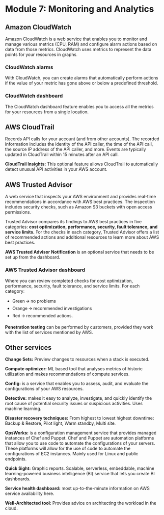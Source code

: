 # Module 7: Monitoring and Analytics
## Amazon CloudWatch
Amazon CloudWatch is a web service that enables you to monitor and manage various metrics (CPU, RAM) and configure alarm actions based on data from those metrics. CloudWatch uses metrics to represent the data points for your resources in graphs.

### CloudWatch alarms
With CloudWatch, you can create alarms that automatically perform actions if the value of your metric has gone above or below a predefined threshold.

### CloudWatch dashboard
The CloudWatch dashboard feature enables you to access all the metrics for your resources from a single location.

## AWS CloudTrail
Records API calls for your account (and from other accounts). The recorded information includes the identity of the API caller, the time of the API call, the source IP address of the API caller, and more. Events are typically updated in CloudTrail within 15 minutes after an API call.

**CloudTrail Insights:** This optional feature allows CloudTrail to automatically detect unusual API activities in your AWS account.

## AWS Trusted Advisor
A web service that inspects your AWS environment and provides real-time recommendations in accordance with AWS best practices. The inspection includes security checks, such as Amazon S3 buckets with open access permissions.

Trusted Advisor compares its findings to AWS best practices in five categories: **cost optimization, performance, security, fault tolerance, and service limits**. For the checks in each category, Trusted Advisor offers a list of recommended actions and additional resources to learn more about AWS best practices.

**AWS Trusted Advisor Notification** is an optional service that needs to be set up from the dashboard.

### AWS Trusted Advisor dashboard
Where you can review completed checks for cost optimization, performance, security, fault tolerance, and service limits. For each category:
- Green 🡪 no problems
- Orange 🡪 recommended investigations
- Red 🡪 recommended actions.

**Penetration testing** can be performed by customers, provided they work with the list of services mentioned by AWS.

## Other services
**Change Sets:** Preview changes to resources when a stack is executed.

**Compute optimizer:** ML based tool that analyses metrics of historic utilization and makes recommendations of compute services.

**Config:** is a service that enables you to assess, audit, and evaluate the configurations of your AWS resources.

**Detective:** makes it easy to analyze, investigate, and quickly identify the root cause of potential security issues or suspicious activities. Uses machine learning.

**Disaster recovery techniques:** From highest to lowest highest downtime: Backup & Restore, Pilot light, Warm standby, Multi site.

**OpsWorks:** is a configuration management service that provides managed instances of Chef and Puppet. Chef and Puppet are automation platforms that allow you to use code to automate the configurations of your servers. These platforms will allow for the use of code to automate the configurations of EC2 instances. Mainly used for Linux and public endpoints.

**Quick Sight:** Graphic reports. Scalable, serverless, embeddable, machine learning-powered business intelligence (BI) service that lets you create BI dashboards.

**Service health dashboard:** most up-to-the-minute information on AWS service availability here.

**Well-Architected tool:** Provides advice on architecting the workload in the cloud.